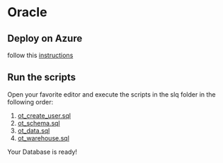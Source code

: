 # Oracle

## Deploy on Azure

follow this [instructions](https://docs.microsoft.com/en-us/azure/virtual-machines/workloads/oracle/oracle-database-quick-create)

## Run the scripts

Open your favorite editor and execute the scripts in the slq folder in the following order:

1. [ot_create_user.sql](src/oracle/sql/ot_create_user.sql)
1. [ot_schema.sql](sql/ot_schema.sql)
1. [ot_data.sql](src/oracle/sql/ot_data.sql)
1. [ot_warehouse.sql](src/oracle/sql/ot_warehouse.sql)

Your Database is ready!
